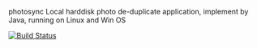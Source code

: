 photosync
Local harddisk photo de-duplicate application, implement by Java, running on Linux and Win OS

[![Build Status](https://travis-ci.org/yanbasic126/photosync.svg?branch=master)](https://travis-ci.org/yanbasic126/photosync)